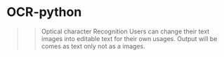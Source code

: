 # OCR-python
>> Optical character Recognition
>> Users can change their text images into editable text for their own usages.
>> Output will be comes as text only not as a images.
